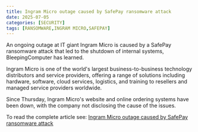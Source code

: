 ```yaml
---
title: Ingram Micro outage caused by SafePay ransomware attack
date: 2025-07-05
categories: [SECURITY]
tags: [RANSOMWARE,INGRAM MICRO,SAFEPAY]
---
```


An ongoing outage at IT giant Ingram Micro is caused by a SafePay ransomware attack that led to the shutdown of internal systems, BleepingComputer has learned.

Ingram Micro is one of the world's largest business-to-business technology distributors and service providers, offering a range of solutions including hardware, software, cloud services, logistics, and training to resellers and managed service providers worldwide.

Since Thursday, Ingram Micro's website and online ordering systems have been down, with the company not disclosing the cause of the issues.

To read the complete article see:
[Ingram Micro outage caused by SafePay ransomware attack](https://www.bleepingcomputer.com/news/security/ingram-micro-outage-caused-by-safepay-ransomware-attack/) 

